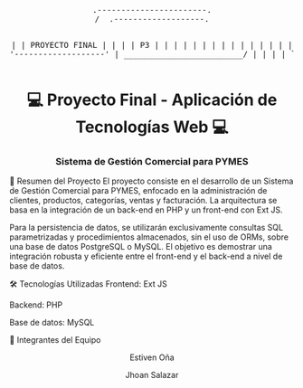 <div align="center">
<pre>
.-----------------------.
/  .-------------------.

|   |   PROYECTO FINAL  |   |
|   |         P3        |   |
|   |                   |   |
|   |                   |   |
|   |                   |   |
|   '-------------------'   |
_________________________/
| | | |
`---'
</pre>
</div>
<div align="center">
<h1>💻 Proyecto Final - Aplicación de Tecnologías Web 💻</h1>
<h3>Sistema de Gestión Comercial para PYMES</h3>
</div>

📄 Resumen del Proyecto
El proyecto consiste en el desarrollo de un Sistema de Gestión Comercial para PYMES, enfocado en la administración de clientes, productos, categorías, ventas y facturación. La arquitectura se basa en la integración de un back-end en PHP y un front-end con Ext JS.

Para la persistencia de datos, se utilizarán exclusivamente consultas SQL parametrizadas y procedimientos almacenados, sin el uso de ORMs, sobre una base de datos PostgreSQL o MySQL. El objetivo es demostrar una integración robusta y eficiente entre el front-end y el back-end a nivel de base de datos.

🛠️ Tecnologías Utilizadas
Frontend: Ext JS

Backend: PHP

Base de datos: MySQL

👥 Integrantes del Equipo
<div align="center">



Estiven Oña

Jhoan Salazar

</div>
